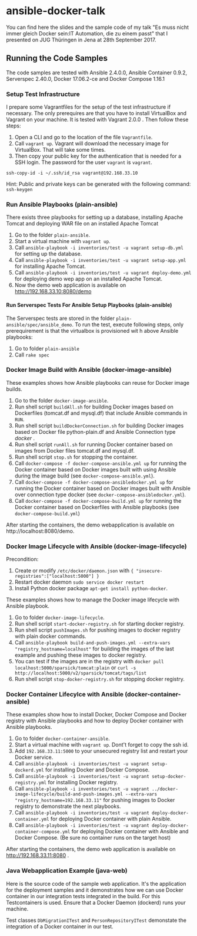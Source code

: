 # ansible-docker-talk
You can find here the slides and the sample code of my talk "Es muss nicht immer gleich Docker sein:IT Automation, die zu einem passt" that I presented on JUG Thüringen in Jena at 28th September 2017.


## Running the Code Samples
The code samples are tested with Ansible 2.4.0.0, Ansible Container 0.9.2, Serverspec 2.40.0, Docker 17.06.2-ce and Docker Compose 1.16.1

### Setup Test Infrastructure
I prepare some Vagrantfiles for the setup of the test infrastructure if necessary. The only prerequires are that you have to install VirtualBox and Vagrant on your machine. It is tested with Vagrant 2.0.0 . Then follow these steps:

1. Open a CLI and go to the location of the file `Vagrantfile`.
2. Call `vagrant up`. Vagrant will download the necessary image for VirtualBox. That will take some times.
3. Then copy your public key for the authentication that is needed for a SSH login. The password for the user `vagrant` is `vagrant`.
```
ssh-copy-id -i ~/.ssh/id_rsa vagrant@192.168.33.10
```
Hint: Public and private keys can be generated with the following command: `ssh-keygen`

### Run Ansible Playbooks (plain-ansible)
There exists three playbooks for setting up a database, installing Apache Tomcat and deploying WAR file on an installed Apache Tomcat

1. Go to the folder `plain-ansible`.
2. Start a virtual machine with `vagrant up`.
2. Call `ansible-playbook -i inventories/test -u vagrant setup-db.yml` for setting up the database.
3. Call `ansible-playbook -i inventories/test -u vagrant setup-app.yml` for installing Apache Tomcat.
4. Call `ansible-playbook -i inventories/test -u vagrant deploy-demo.yml` for deploying demo wep app on an installed Apache Tomcat.
5. Now the demo web application is available on http://192.168.33.10:8080/demo


#### Run Serverspec Tests For Ansible Setup Playbooks (plain-ansible)
The Serverspec tests are stored in the folder `plain-ansible/spec/ansible_demo`. To run the test, execute following steps, only prerequirement is that the virtualbox is provisioned wit h above Ansible playbooks:

1. Go to folder `plain-ansible`
2. Call `rake spec`

### Docker Image Build with Ansible (docker-image-ansible)
These examples shows how Ansible playbooks can reuse for Docker image builds.

1. Go to the folder `docker-image-ansible`.
2. Run shell script `buildAll.sh` for building Docker images based on Dockerfiles (tomcat.df and mysql.df) that include Ansible commands in `RUN`.
3. Run shell script `buildDockerConnection.sh` for building Docker images based on Docker file python-plain.df and Ansible Connection type _docker_ .
3. Run shell script `runAll.sh` for running Docker container based on images from Docker files tomcat.df and mysql.df.
4. Run shell script `stop.sh` for stopping the container.
5. Call `docker-compose -f docker-compose-ansible.yml up` for running the Docker container based on Docker images built with using Ansible during the image build (see `docker-compose-ansible.yml`).
5. Call `docker-compose -f docker-compose-ansibledocker.yml up` for running the Docker container based on Docker images built with Ansible over connection type docker (see `docker-compose-ansibledocker.yml`).
6. Call `docker-compose -f docker-compose-build.yml up` for running the Docker container based on Dockerfiles with Ansible playbooks (see `docker-compose-build.yml`)

After starting the containers, the demo webapplication is available on http://localhost:8080/demo.

### Docker Image Lifecycle with Ansible (docker-image-lifecycle)
Precondition:
1. Create or modify `/etc/docker/daemon.json` with `{ "insecure-registries":["localhost:5000"] }`
2. Restart docker daemon `sudo service docker restart`
3. Install Python docker package `apt-get install python-docker`.

These examples shows how to manage the Docker image lifecycle with Ansible playbook.
1. Go to folder `docker-image-lifecycle`.
1. Run shell script `start-docker-registry.sh` for starting docker registry.
2. Run shell script `pushImages.sh` for pushing images to docker registry with plain docker commands.
3. Call `ansible-playbook build-and-push-images.yml --extra-vars "registry_hostname=localhost"` for building the images of the last example and pushing these images to docker registry.
4. You can test if the images are in the registry with `docker pull localhost:5000/sparsick/tomcat:plain` or `curl -s http://localhost:5000/v2/sparsick/tomcat/tags/list`
5. Run shell script `stop-docker-registry.sh` for stopping docker registry.

### Docker Container Lifecylce with Ansible (docker-container-ansible)
These examples show how to install Docker, Docker Compose and Docker registry with Ansible playbooks and how to deploy Docker container with Ansible playbooks.

1. Go to folder `docker-container-ansible`.
2. Start a virtual machine with `vagrant up`. Dont't forget to copy the ssh id.
3. Add `192.168.33.11:5000` to your unsecured registry list and restart your Docker service.
2. Call `ansible-playbook -i inventories/test -u vagrant setup-dockerd.yml` for installing Docker and Docker Compose.
3. Call `ansible-playbook -i inventories/test -u vagrant setup-docker-registry.yml` for installing Docker registry.
4. Call `ansible-playbook -i inventories/test -u vagrant ../docker-image-lifecycle/build-and-push-images.yml --extra-vars "registry_hostname=192.168.33.11"` for pushing images to Docker registry to demonstrate the next playbooks.
3. Call `ansible-playbook -i inventories/test -u vagrant deploy-docker-container.yml` for deploying Docker container with plain Ansible.
3. Call `ansible-playbook -i inventories/test -u vagrant deploy-docker-container-compose.yml` for deploying Docker container with Ansible and Docker Compose. (Be sure no container runs on the target host)

After starting the containers, the demo web application is available on http://192.168.33.11:8080 .

### Java Webapplication Example (java-web)
Here is the source code of the sample web application. It's the application for the deployment samples and it demonstrates how we can use Docker container in our integration tests integrated in the build. For this Testcontainers is used. Ensure that a Docker Daemon (dockerd) runs your machine.

Test classes `DbMigrationITest` and `PersonRepositoryITest` demonstate the integration of a Docker container in our test.
